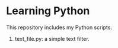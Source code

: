 Learning Python
===============

This repository includes my Python scripts.

1. text_file.py: a simple text filter.
